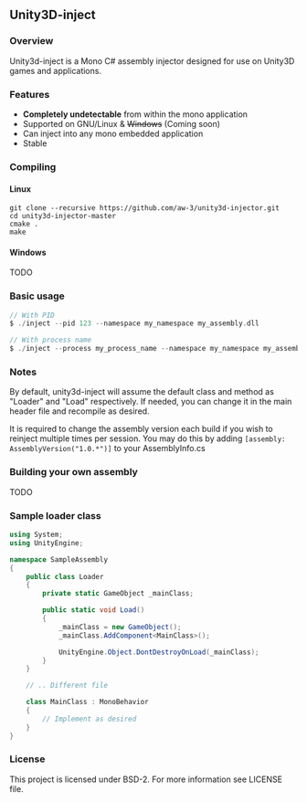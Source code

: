 ## Unity3D-inject

### Overview

Unity3d-inject is a Mono C# assembly injector designed for use on Unity3D games and applications.

### Features
- **Completely undetectable** from within the mono application
- Supported on GNU/Linux & ~~Windows~~ (Coming soon)
- Can inject into any mono embedded application
- Stable

### Compiling

#### Linux

```
git clone --recursive https://github.com/aw-3/unity3d-injector.git
cd unity3d-injector-master
cmake .
make
```

#### Windows

TODO

### Basic usage

```c
// With PID
$ ./inject --pid 123 --namespace my_namespace my_assembly.dll

// With process name
$ ./inject --process my_process_name --namespace my_namespace my_assembly.dll
```

### Notes

By default, unity3d-inject will assume the default class and method as
"Loader" and "Load" respectively. If needed, you can change it in the main header file
and recompile as desired.

It is required to change the assembly version each build if you wish to reinject multiple times per session.
You may do this by adding `[assembly: AssemblyVersion("1.0.*")]` to your AssemblyInfo.cs

### Building your own assembly

TODO

### Sample loader class

```csharp
using System;
using UnityEngine;

namespace SampleAssembly
{
    public class Loader
    {
        private static GameObject _mainClass;

        public static void Load()
        {
            _mainClass = new GameObject();
            _mainClass.AddComponent<MainClass>();

            UnityEngine.Object.DontDestroyOnLoad(_mainClass);
        }
    }

    // .. Different file

    class MainClass : MonoBehavior
    {
        // Implement as desired
    }
}
```

### License

This project is licensed under BSD-2. For more information see LICENSE file.